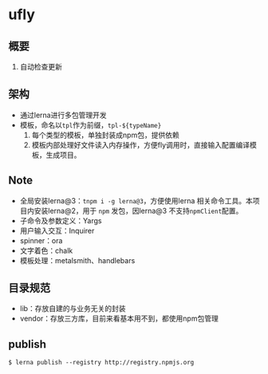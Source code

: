 # ufly

## 概要
1. 自动检查更新

## 架构
- 通过lerna进行多包管理开发
- 模板，命名以`tpl`作为前缀，`tpl-${typeName}`
  1. 每个类型的模板，单独封装成npm包，提供依赖
  2. 模板内部处理好文件读入内存操作，方便fly调用时，直接输入配置编译模板，生成项目。

## Note
- 全局安装lerna@3：`tnpm i -g lerna@3`，方便使用lerna 相关命令工具。本项目内安装lerna@2，用于 `npm` 发包，因lerna@3 不支持`npmClient`配置。
- 子命令及参数定义：Yargs
- 用户输入交互：Inquirer
- spinner：ora
- 文字着色：chalk
- 模板处理：metalsmith、handlebars


## 目录规范
- lib：存放自建的与业务无关的封装
- vendor：存放三方库，目前来看基本用不到，都使用npm包管理

## publish
```
$ lerna publish --registry http://registry.npmjs.org
```


